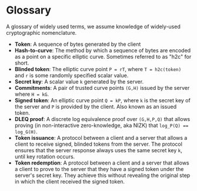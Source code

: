 # Glossary

A glossary of widely used terms, we assume knowledge of widely-used
cryptographic nomenclature.

-   __Token__: A sequence of bytes generated by the client
-   __Hash-to-curve__: The method by which a sequence of bytes are encoded as a point on a specific elliptic curve. Sometimes referred to as "h2c" for short.
-   __Blinded token__: The elliptic curve point `P = rT`, where `T = h2c(token)` and `r` is some randomly specified scalar value.
-   __Secret key__: A scalar value `k` generated by the server.
-   __Commitments__: A pair of trusted curve points `(G,H)` issued by the server where `H = kG`.
-   __Signed token__: An elliptic curve point `Q = kP`, where `k` is the secret key of the server and `P` is provided by the client. Also known as an issued token.
-   __DLEQ proof__: A discrete log equivalence proof over `(G,H,P,Q)` that allows proving (in non-interactive zero-knowledge, aka NIZK) that `log_P(Q) == log_G(H)`.
-   __Token issuance__: A protocol between a client and a server that allows a client to receive signed, blinded tokens from the server. The protocol ensures that the server response always uses the same secret key `k`, until key rotation occurs.
-   __Token redemption__: A protocol between a client and a server that allows a client to prove to the server that they have a signed token under the server's secret key. They achieve this without revealing the original step in which the client received the signed token.
